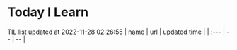 # Today I Learn 
TIL list updated at 2022-11-28 02:26:55
| name | url | updated time |
| :--- | -- | -- |
